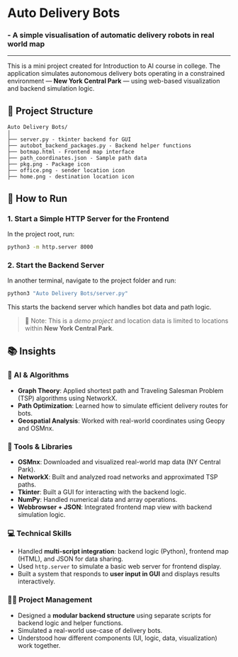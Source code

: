 

# Auto Delivery Bots #
### - A simple visualisation of automatic delivery robots in real world map ###
<hr>

This is a mini project created for Introduction to AI course in college. The application simulates autonomous delivery bots operating in a constrained environment — **New York Central Park** — using web-based visualization and backend simulation logic.

## 📂 Project Structure

```
Auto Delivery Bots/
│
├── server.py - tkinter backend for GUI
├── autobot_backend_packages.py - Backend helper functions
├── botmap.html - Frontend map interface
├── path_coordinates.json - Sample path data
├── pkg.png - Package icon
├── office.png - sender location icon
├── home.png - destination location icon
```

## 🚀 How to Run

### 1. Start a Simple HTTP Server for the Frontend

In the project root, run:

```bash
python3 -m http.server 8000
```



### 2. Start the Backend Server

In another terminal, navigate to the project folder and run:

```bash
python3 "Auto Delivery Bots/server.py"
```

This starts the backend server which handles bot data and path logic.

> 📍 Note: This is a *demo project* and location data is limited to locations within **New York Central Park**.

## 📚 Insights

### 🧠 AI & Algorithms
- **Graph Theory**: Applied shortest path and Traveling Salesman Problem (TSP) algorithms using NetworkX.
- **Path Optimization**: Learned how to simulate efficient delivery routes for bots.
- **Geospatial Analysis**: Worked with real-world coordinates using Geopy and OSMnx.

### 🧰 Tools & Libraries
- **OSMnx**: Downloaded and visualized real-world map data (NY Central Park).
- **NetworkX**: Built and analyzed road networks and approximated TSP paths.
- **Tkinter**: Built a GUI for interacting with the backend logic.
- **NumPy**: Handled numerical data and array operations.
- **Webbrowser + JSON**: Integrated frontend map view with backend simulation logic.

### 💻 Technical Skills
- Handled **multi-script integration**: backend logic (Python), frontend map (HTML), and JSON for data sharing.
- Used `http.server` to simulate a basic web server for frontend display.
- Built a system that responds to **user input in GUI** and displays results interactively.

### 🧑‍💻 Project Management
- Designed a **modular backend structure** using separate scripts for backend logic and helper functions.
- Simulated a real-world use-case of delivery bots.
- Understood how different components (UI, logic, data, visualization) work together.




